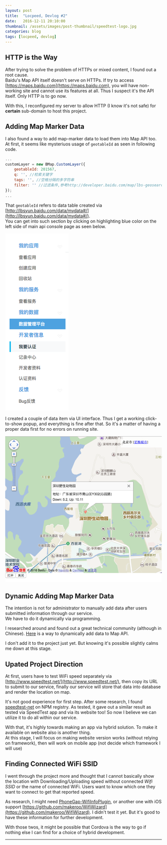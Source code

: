 ```yaml
---
layout: post
title:  "Locpeed, Devlog #2"
date:   2016-12-11 20:10:00
thumbnail: /assets/images/post-thumbnail/speedtest-logo.jpg
categories: blog
tags: [locpeed, devlog]
---
```


## HTTP is the Way

After trying to solve the problem of HTTPs or mixed content, I found out a root cause.  
Baidu's Map API itself doesn't serve on HTTPs. If try to access [https://maps.baidu.com](https://maps.baidu.com), you will have non-working site and cannot use its features at all. Thus I suspect it's the API itself. Only HTTP is to go now.

With this, I reconfigured my server to allow HTTP (I know it's not safe) for **certain** sub-domain to host this project.

## Adding Map Marker Data

I also found a way to add map-marker data to load them into Map API too.  
At first, it seems like mysteriuos usage of `geotableId` as seen in following code.

```javascript
...
customLayer = new BMap.CustomLayer({
	geotableId: 201567,
	q: '', //检索关键字
	tags: '', //空格分隔的多字符串
	filter: '' //过滤条件,参考http://developer.baidu.com/map/lbs-geosearch.htm#.search.nearby
});
...
```

That `geotableId` refers to data table created via [http://lbsyun.baidu.com/data/mydata#/](http://lbsyun.baidu.com/data/mydata#/).  
You can get into such section by clicking on highlighting blue color on the left side of main api console page as seen below.

![Section to access data creation](/assets/images/locpeed/data-creation-section-access.png)

I created a couple of data item via UI interface. Thus I get a working click-to-show popup, and everything is fine after that. So it's a matter of having a proper data first for no errors on running site.

![Result from data creation](/assets/images/locpeed/result-from-data-creation.png)

## Dynamic Adding Map Marker Data

The intention is not for administrator to manually add data after users submitted information through our service.  
We have to do it dynamically via programming.

I researched around and found out a great technical community (although in Chinese). [Here](http://blog.csdn.net/sd0902/article/details/8478427) is a way to dynamically add data to Map API.

I don't add it to the project just yet. But knowing it's possible slightly calms me down at this stage.

## Upated Project Direction

At first, users have to test WiFi speed separately via [http://www.speedtest.net/](http://www.speedtest.net/), then copy its URL to submit to our service, finally our service will store that data into database and render the location on map.

It's not good experience for first step. After some research, I found [speedtest-net](https://www.npmjs.com/package/speedtest-net) on NPM registry. As tested, it gave out a similar result as tested via SpeedTest app and via its website too! So now I believe we can utilize it to do all within our service.

With that, it's highly towards making an app via hybrid solution. To make it available on website also is another thing.  
At this stage, I will focus on making website version works (without relying on framework), then will work on mobile app (not decide which framework I will use)

## Finding Connected WiFi SSID

I went through the project more and thought that I cannot basically show the location with Downloading/Uploading speed without connected _Wifi SSID_ or the name of connected WiFi. Users want to know which one they want to connect to get that reported speed.

As research, I might need [PhoneGap-WifiInfoPlugin](https://github.com/HondaDai/PhoneGap-WifiInfoPlugin), or another one with iOS support [https://github.com/makeroo/WifiWizard](https://github.com/makeroo/WifiWizard). I didn't test it yet. But it's good to have these information for further development.

With those twos, it might be possible that Cordova is the way to go if nothing else I can find for a choice of hybrid development.
___